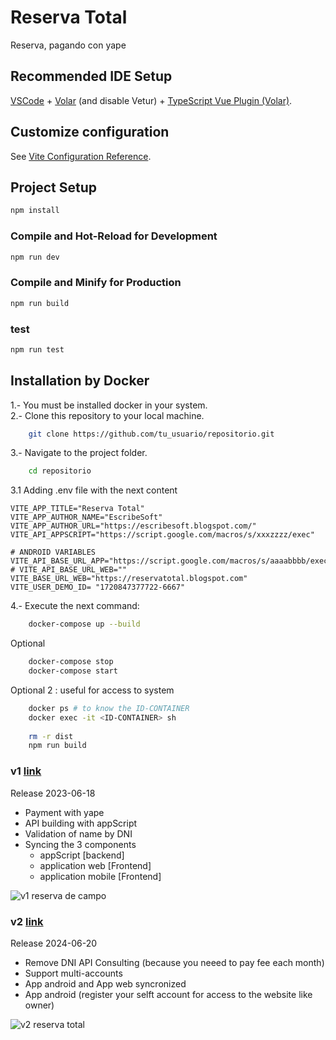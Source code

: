 # Reserva Total

Reserva, pagando con yape

## Recommended IDE Setup

[VSCode](https://code.visualstudio.com/) + [Volar](https://marketplace.visualstudio.com/items?itemName=Vue.volar) (and disable Vetur) + [TypeScript Vue Plugin (Volar)](https://marketplace.visualstudio.com/items?itemName=Vue.vscode-typescript-vue-plugin).

## Customize configuration

See [Vite Configuration Reference](https://vitejs.dev/config/).

## Project Setup

```sh
npm install
```

### Compile and Hot-Reload for Development

```sh
npm run dev
```

### Compile and Minify for Production

```sh
npm run build
```

### test

```sh
npm run test
```

## Installation by Docker

1.- You must be installed docker in your system.  
2.- Clone this repository to your local machine.  

```bash
    git clone https://github.com/tu_usuario/repositorio.git
```

3.- Navigate to the project folder.

```bash
    cd repositorio
```

3.1 Adding .env file with the next content


    VITE_APP_TITLE="Reserva Total"
    VITE_APP_AUTHOR_NAME="EscribeSoft"
    VITE_APP_AUTHOR_URL="https://escribesoft.blogspot.com/"
    VITE_API_APPSCRIPT="https://script.google.com/macros/s/xxxzzzz/exec"

    # ANDROID VARIABLES
    VITE_API_BASE_URL_APP="https://script.google.com/macros/s/aaaabbbb/exec"
    # VITE_API_BASE_URL_WEB=""
    VITE_BASE_URL_WEB="https://reservatotal.blogspot.com"
    VITE_USER_DEMO_ID= "1720847377722-6667"


4.- Execute the next command:

```bash
    docker-compose up --build
```

Optional

```bash
    docker-compose stop
    docker-compose start
```

Optional 2 : useful for access to system

```bash
    docker ps # to know the ID-CONTAINER
    docker exec -it <ID-CONTAINER> sh
    
    rm -r dist
    npm run build
````

### v1 [link](https://rentando.blogspot.com/)

Release 2023-06-18

* Payment with yape
* API building with appScript
* Validation of name by DNI
* Syncing the 3 components
  * appScript          [backend]
  * application web    [Frontend]
  * application mobile [Frontend]

![v1 reserva de campo](docs/v1-rentando.blogspot.com-iphone-se.png)


### v2 [link](https://reservatotal.blogspot.com/)

Release 2024-06-20

* Remove DNI API Consulting (because you neeed to pay fee each month)
* Support multi-accounts
* App android and App web syncronized
* App android (register your selft account for access to the website like owner)


![v2 reserva total](docs/Screenshot_20240805_052020-1.png)